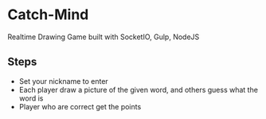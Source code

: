 # Catch-Mind
Realtime Drawing Game built with SocketIO, Gulp, NodeJS

## Steps
- Set your nickname to enter
- Each player draw a picture of the given word, and others guess what the word is
- Player who are correct get the points
